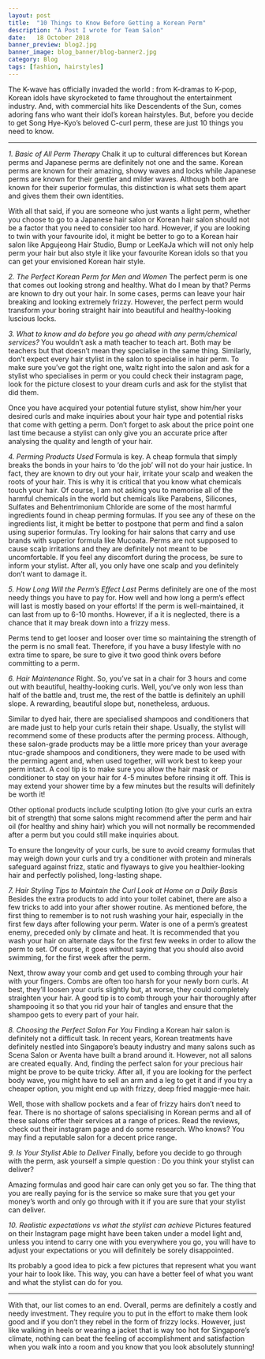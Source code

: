 ```yaml
---
layout: post
title:  "10 Things to Know Before Getting a Korean Perm"
description: "A Post I wrote for Team Salon"
date:   18 October 2018
banner_preview: blog2.jpg
banner_image: blog_banner/blog-banner2.jpg
category: Blog
tags: [fashion, hairstyles]
---
```



The K-wave has officially invaded the world : from K-dramas to K-pop, Korean idols have skyrocketed to fame throughout the entertainment industry. And, with commercial hits like Descendents of the Sun, comes adoring fans who want their idol’s korean hairstyles. But, before you decide to get Song Hye-Kyo’s beloved C-curl perm, these are just 10  things you need to know.

---
*1. Basic of All Perm Therapy*
Chalk it up to cultural differences but Korean perms and Japanese perms are definitely not one and the same. Korean perms are known for their amazing, showy waves and locks while Japanese perms are known for their gentler and milder waves. Although both are known for their superior formulas, this distinction is what sets them apart and gives them their own identities.

With all that said, if you are someone who just wants a light perm, whether you choose to go to a Japanese hair salon or Korean hair salon should not be a factor that you need to consider too hard. However, if you are looking to twin with your favourite idol, it might be better to go to a Korean hair salon like Apgujeong Hair Studio, Bump or LeeKaJa which will not only help perm your hair but also style it like your favourite Korean idols so that you can get your envisioned Korean hair style.

*2. The Perfect Korean Perm for Men and Women*
The perfect perm is one that comes out looking strong and healthy. What do I mean by that? Perms are known to dry out your hair. In some cases, perms can leave your hair breaking and looking extremely frizzy. However, the perfect perm would transform your boring straight hair into beautiful and healthy-looking luscious locks.

*3. What to know and do before you go ahead with any perm/chemical services?*
You wouldn’t ask a math teacher to teach art. Both may be teachers but that doesn’t mean they specialise in the same thing. Similarly, don’t expect every hair stylist in the salon to specialise in hair perm. To make sure you’ve got the right one, waltz right into the salon and ask for a stylist who specialises in perm or you could check their instagram page, look for the picture closest to your dream curls and ask for the stylist that did them.

Once you have acquired your potential future stylist, show him/her your desired curls and make inquiries about your hair type and potential risks that come with getting a perm.
Don’t forget to ask about the price point one last time because a stylist can only give you an accurate price after analysing the quality and length of your hair.

*4. Perming Products Used*
Formula is key. A cheap formula that simply breaks the bonds in your hairs to ‘do the job’ will not do your hair justice. In fact, they are known to dry out your hair, irritate your scalp and weaken the roots of your hair. This is why it is critical that you know what chemicals touch your hair. Of course, I am not asking you to memorise all of the harmful chemicals in the world but chemicals like Parabens, Silicones, Sulfates and Behentrimonium Chloride are some of the most harmful ingredients found in cheap perming formulas. If you see any of these on the ingredients list, it might be better to postpone that perm and find a salon using superior formulas. Try looking for hair salons that carry and use brands with superior formula like Mucoata.
Perms are not supposed to cause scalp irritations and they are definitely not meant to be uncomfortable. If you feel any discomfort during the process, be sure to inform your stylist. After all, you only have one scalp and you definitely don’t want to damage it.

*5. How Long Will the Perm’s Effect Last*
Perms definitely are one of the most needy things you have to pay for. How well and how long a perm’s effect will last is mostly based on your efforts! If the perm is well-maintained, it can last from up to 6-10 months. However, if a it is neglected, there is a chance that it may break down into a frizzy mess.

Perms tend to get looser and looser over time so maintaining the strength of the perm is no small feat. Therefore, if you have a busy lifestyle with no extra time to spare, be sure to give it two good think overs before committing to a perm.

*6. Hair Maintenance*
Right. So, you’ve sat in a chair for 3 hours and come out with beautiful, healthy-looking curls. Well, you’ve only won less than half of the battle and, trust me, the rest of the battle is definitely an uphill slope. A rewarding, beautiful slope but, nonetheless, arduous.

Similar to dyed hair, there are specialised shampoos and conditioners that are made just to help your curls retain their shape. Usually, the stylist will recommend some of these products after the perming process. Although, these salon-grade products may be a little more pricey than your average ntuc-grade shampoos and conditioners, they were made to be used with the perming agent and, when used together, will work best to keep your perm intact. A cool tip is to make sure you allow the hair mask or conditioner to stay on your hair for 4-5  minutes before rinsing it off. This is may extend your shower time by a few minutes but the results will definitely be worth it!

Other optional products include sculpting lotion (to give your curls an extra bit of strength) that some salons might recommend after the perm and hair oil (for healthy and shiny hair) which you will not normally be recommended after a perm but you could still make inquiries about.

To ensure the longevity of your curls, be sure to avoid creamy formulas that may weigh down your curls and try a conditioner with protein and minerals safeguard against frizz, static and flyaways to give you healthier-looking hair and perfectly polished, long-lasting shape.

*7. Hair Styling Tips to Maintain the Curl Look at Home on a Daily Basis*
Besides the extra products to add into your toilet cabinet, there are also a few tricks to add into your after shower routine.
As mentioned before, the first thing to remember is to not rush washing your hair, especially in the first few days after following your perm. Water is one of a perm’s greatest enemy, preceded only by climate and heat. It is recommended that you wash your hair on alternate days for the first few weeks in order to allow the perm to set. Of course, it goes without saying that you should also avoid swimming, for the first week after the perm.

Next, throw away your comb and get used to combing through your hair with your fingers. Combs are often too harsh for your newly born curls. At best, they’ll loosen your curls slightly but, at worse, they could completely straighten your hair. A good tip is to comb through your hair thoroughly after shampooing it so that you rid your hair of tangles and ensure that the shampoo gets to every part of your hair.

*8. Choosing the Perfect Salon For You*
Finding a Korean hair salon is definitely not a difficult task. In recent years, Korean treatments have definitely nestled into Singapore’s beauty industry and many salons such as Scena Salon or Aventa have built a brand around it. However, not all salons are created equally. And, finding the perfect salon for your precious hair might be prove to be quite tricky. After all, if you are looking for the perfect body wave, you might have to sell an arm and a leg to get it and if you try a cheaper option, you might end up with frizzy, deep fried maggie-mee hair.

Well, those with shallow pockets and a fear of frizzy hairs don’t need to fear. There is no shortage of salons specialising in Korean perms and all of these salons offer their services at a range of prices. Read the reviews, check out their instagram page and do some research. Who knows? You may find a reputable salon for a decent price range.

*9. Is Your Stylist Able to Deliver*
Finally, before you decide to go through with the perm, ask yourself a simple question : Do you think your stylist can deliver?

Amazing formulas and good hair care can only get you so far. The thing that you are really paying for is the service so make sure that you get your money’s worth and only go through with it if you are sure that your stylist can deliver.

*10. Realistic expectations vs what the stylist can achieve*
Pictures featured on their Instagram page might have been taken under a model light and, unless you intend to carry one with you everywhere you go, you will have to adjust your expectations or you will definitely be sorely disappointed.

Its probably a good idea to pick a few pictures that represent what you want your hair to look like. This way, you can have a better feel of what you want and what the stylist can do for you.

---
With that, our list comes to an end. Overall, perms are definitely a costly and needy investment. They require you to put in the effort to make them look good and if you don’t they rebel in the form of frizzy locks. However, just like walking in heels or wearing a jacket that is way too hot for Singapore’s climate, nothing can beat the feeling of accomplishment and satisfaction when you walk into a room and you know that you look absolutely stunning!
